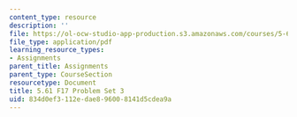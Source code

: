 ```yaml
---
content_type: resource
description: ''
file: https://ol-ocw-studio-app-production.s3.amazonaws.com/courses/5-61-physical-chemistry-fall-2017/834d0ef3112edae896008141d5cdea9a_MIT5_61F17_pset3.pdf
file_type: application/pdf
learning_resource_types:
- Assignments
parent_title: Assignments
parent_type: CourseSection
resourcetype: Document
title: 5.61 F17 Problem Set 3
uid: 834d0ef3-112e-dae8-9600-8141d5cdea9a
---
```

